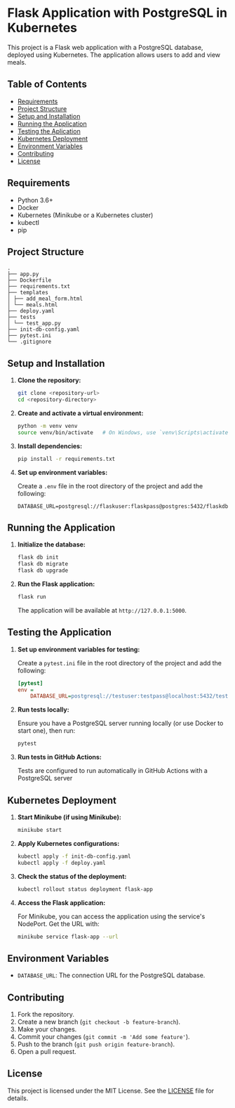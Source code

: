 # Flask Application with PostgreSQL in Kubernetes

This project is a Flask web application with a PostgreSQL database, deployed using Kubernetes. The application allows users to add and view meals.

## Table of Contents

- [Requirements](#requirements)
- [Project Structure](#project-structure)
- [Setup and Installation](#setup-and-installation)
- [Running the Application](#running-the-application)
- [Testing the Aplication](#testing-the-application)
- [Kubernetes Deployment](#kubernetes-deployment)
- [Environment Variables](#environment-variables)
- [Contributing](#contributing)
- [License](#license)

## Requirements

- Python 3.6+
- Docker
- Kubernetes (Minikube or a Kubernetes cluster)
- kubectl
- pip

## Project Structure

```
.
├── app.py
├── Dockerfile
├── requirements.txt
├── templates
│ ├── add_meal_form.html
│ └── meals.html
├── deploy.yaml
├── tests
│ └── test_app.py
├── init-db-config.yaml
├── pytest.ini
└── .gitignore

```

## Setup and Installation

1. **Clone the repository:**

    ```bash
    git clone <repository-url>
    cd <repository-directory>
    ```

2. **Create and activate a virtual environment:**

    ```bash
    python -m venv venv
    source venv/bin/activate   # On Windows, use `venv\Scripts\activate`
    ```

3. **Install dependencies:**

    ```bash
    pip install -r requirements.txt
    ```

4. **Set up environment variables:**

    Create a `.env` file in the root directory of the project and add the following:

    ```plaintext
    DATABASE_URL=postgresql://flaskuser:flaskpass@postgres:5432/flaskdb
    ```

## Running the Application

1. **Initialize the database:**

    ```bash
    flask db init
    flask db migrate
    flask db upgrade
    ```

2. **Run the Flask application:**

    ```bash
    flask run
    ```

    The application will be available at `http://127.0.0.1:5000`.

## Testing the Application

1. **Set up environment variables for testing:**

    Create a `pytest.ini` file in the root directory of the project and add the following:

    ```ini
    [pytest]
    env =
        DATABASE_URL=postgresql://testuser:testpass@localhost:5432/testdb
    ```

2. **Run tests locally:**

    Ensure you have a PostgreSQL server running locally (or use Docker to start one), then run:

    ```bash
    pytest
    ```

3. **Run tests in GitHub Actions:**

    Tests are configured to run automatically in GitHub Actions with a PostgreSQL server

## Kubernetes Deployment

1. **Start Minikube (if using Minikube):**

    ```bash
    minikube start
    ```

2. **Apply Kubernetes configurations:**

    ```bash
    kubectl apply -f init-db-config.yaml
    kubectl apply -f deploy.yaml
    ```

3. **Check the status of the deployment:**

    ```bash
    kubectl rollout status deployment flask-app
    ```

4. **Access the Flask application:**

    For Minikube, you can access the application using the service's NodePort. Get the URL with:

    ```bash
    minikube service flask-app --url
    ```

## Environment Variables

- `DATABASE_URL`: The connection URL for the PostgreSQL database.

## Contributing

1. Fork the repository.
2. Create a new branch (`git checkout -b feature-branch`).
3. Make your changes.
4. Commit your changes (`git commit -m 'Add some feature'`).
5. Push to the branch (`git push origin feature-branch`).
6. Open a pull request.

## License

This project is licensed under the MIT License. See the [LICENSE](LICENSE) file for details.
